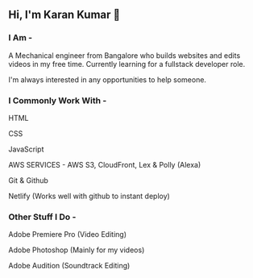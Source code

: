 ## Hi, I'm Karan Kumar 👋

<!--
**Kashin98/Kashin98** is a ✨ _special_ ✨ repository because its `README.md` (this file) appears on your GitHub profile.-->

### I Am -
A Mechanical engineer from Bangalore who builds websites and edits videos in my free time. Currently learning for a fullstack developer role.

I'm always interested in any opportunities to help someone.

### I Commonly Work With -
HTML

CSS

JavaScript

AWS SERVICES - AWS S3, CloudFront, Lex & Polly (Alexa)

Git & Github

Netlify (Works well with github to instant deploy)




### Other Stuff I Do -

Adobe Premiere Pro (Video Editing)

Adobe Photoshop (Mainly for my videos)

Adobe Audition (Soundtrack Editing)
